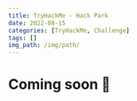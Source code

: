 ```yaml
---
title: TryHackMe - Hack Park
date: 2022-08-15
categories: [TryHackMe, Challenge]
tags: []
img_path: /img/path/
---
```


# Coming soon 🚧
